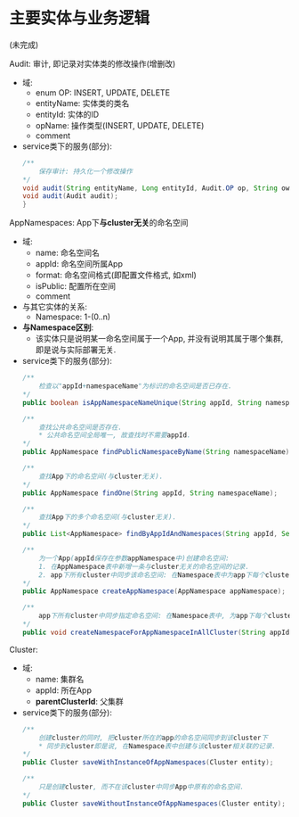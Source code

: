 # 主要实体与业务逻辑
(未完成)

Audit: 审计, 即记录对实体类的修改操作(增删改)
* 域:
    * enum OP: INSERT, UPDATE, DELETE
    * entityName: 实体类的类名
    * entityId: 实体的ID
    * opName: 操作类型(INSERT, UPDATE, DELETE)
    * comment
* service类下的服务(部分):
    ```java
    /**
        保存审计: 持久化一个修改操作
    */
    void audit(String entityName, Long entityId, Audit.OP op, String owner);
    void audit(Audit audit);
  }
    ```

AppNamespaces: App下**与cluster无关**的命名空间
* 域:
    * name: 命名空间名
    * appId: 命名空间所属App
    * format: 命名空间格式(即配置文件格式, 如xml)
    * isPublic: 配置所在空间
    * comment
* 与其它实体的关系:
    * Namespace: 1-(0..n)
* **与Namespace区别**:
    * 该实体只是说明某一命名空间属于一个App, 并没有说明其属于哪个集群, 即是说与实际部署无关.
* service类下的服务(部分):
    ```java
    /**
        检查以"appId+namespaceName"为标识的命名空间是否已存在.
    */
    public boolean isAppNamespaceNameUnique(String appId, String namespaceName);

    /**
        查找公共命名空间是否存在.
        * 公共命名空间全局唯一, 故查找时不需要appId.
    */
    public AppNamespace findPublicNamespaceByName(String namespaceName);

    /**
        查找App下的命名空间(与cluster无关).
    */
    public AppNamespace findOne(String appId, String namespaceName);

    /**
        查找App下的多个命名空间(与cluster无关).
    */
    public List<AppNamespace> findByAppIdAndNamespaces(String appId, Set<String> namespaceNames);

    /**
        为一个App(appId保存在参数appNamespace中)创建命名空间:
        1. 在AppNamespace表中新增一条与cluster无关的命名空间的记录.
        2. app下所有cluster中同步该命名空间: 在Namespace表中为app下每个cluster分别新增一条记录, 每条记录将该AppNamespace分别关联到对应的cluster.
    */
    public AppNamespace createAppNamespace(AppNamespace appNamespace);

    /**
        app下所有cluster中同步指定命名空间: 在Namespace表中, 为app下每个cluster分别新增一条记录, 每条记录将该AppNamespace分别关联到对应的cluster.
    */
    public void createNamespaceForAppNamespaceInAllCluster(String appId, String namespaceName, String createBy)
    ```

Cluster:
* 域:
    * name: 集群名
    * appId: 所在App
    * **parentClusterId**: 父集群
* service类下的服务(部分):
    ```java
    /**
        创建cluster的同时, 把cluster所在的app的命名空间同步到该cluster下
        * 同步到cluster即是说, 在Namespace表中创建与该cluster相关联的记录.
    */
    public Cluster saveWithInstanceOfAppNamespaces(Cluster entity);

    /**
        只是创建cluster, 而不在该cluster中同步App中原有的命名空间.
    */
    public Cluster saveWithoutInstanceOfAppNamespaces(Cluster entity);
    ```
